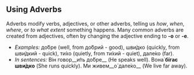 ## Using Adverbs

Adverbs modify verbs, adjectives, or other adverbs, telling us _how_, _when_, _where_, or _to what extent_ something happens. Many common adverbs are created from adjectives, often by changing the adjective ending to __-о__ or __-е__.

*   _Examples:_ до́бре (well, from до́брий - good), шви́дко (quickly, from шви́дкий - quick), ти́хо (quietly, from ти́хий - quiet), дале́ко (far).
*   _In sentences:_ Він говор__и́ть до́бре__ (He speaks well). Вона́ __бі́гає шви́дко__ (She runs quickly). Ми живем__о́ дале́ко__ (We live far away).